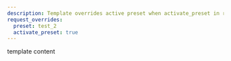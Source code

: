 ```yaml
---
description: Template overrides active preset when activate_preset in request overrides
request_overrides:
  preset: test_2
  activate_preset: true
---
```


template content
